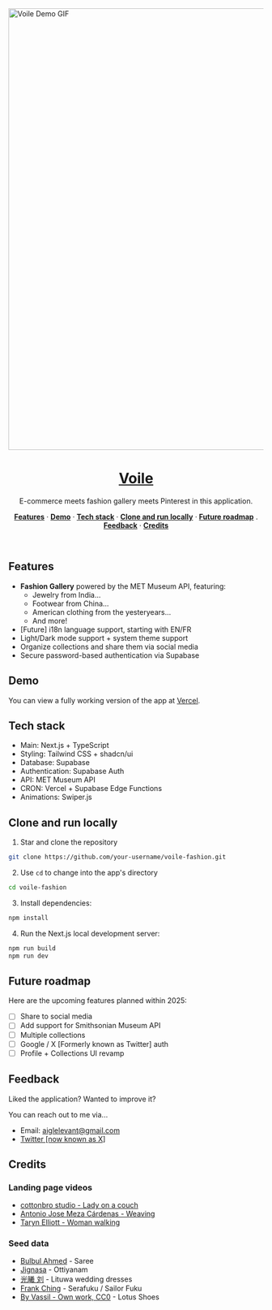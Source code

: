 
<a href="https://voile-fashion.vercel.app/">
  <img width="1907" height="870" alt="Voile Demo GIF" src="https://github.com/user-attachments/assets/d6857f0a-2651-491e-afad-a6f565499943" />
  <h1 align="center">Voile</h1>
</a>


<p align="center">
 E-commerce meets fashion gallery meets Pinterest in this application.
</p>

<p align="center">
  <a href="#features"><strong>Features</strong></a> ·
  <a href="#demo"><strong>Demo</strong></a> ·
  <a href="#tech-stack"><strong>Tech stack</strong></a> ·
  <a href="#clone-and-run-locally"><strong>Clone and run locally</strong></a> ·
  <a href="#future-roadmap"><strong>Future roadmap</strong></a> .
  <a href="#feedback"><strong>Feedback</strong></a> ·
  <a href="#credits"><strong>Credits</strong></a>
</p>
<br/>

## Features

- **Fashion Gallery** powered by the MET Museum API, featuring:
  - Jewelry from India...
  - Footwear from China...
  - American clothing from the yesteryears...
  - And more!
- [Future] i18n language support, starting with EN/FR
- Light/Dark mode support + system theme support
- Organize collections and share them via social media
- Secure password-based authentication via Supabase

## Demo

You can view a fully working version of the app at [Vercel](https://voile-fashion.vercel.app/).

## Tech stack

- Main: Next.js + TypeScript
- Styling: Tailwind CSS + shadcn/ui
- Database: Supabase
- Authentication: Supabase Auth
- API: MET Museum API
- CRON: Vercel + Supabase Edge Functions
- Animations: Swiper.js

## Clone and run locally

1. Star and clone the repository

```bash
git clone https://github.com/your-username/voile-fashion.git
```
2. Use `cd` to change into the app's directory

```bash
cd voile-fashion
```

3. Install dependencies:

```bash
npm install
```

4. Run the Next.js local development server:

```bash
npm run build
npm run dev
```

## Future roadmap

Here are the upcoming features planned within 2025:

- [ ] Share to social media
- [ ] Add support for Smithsonian Museum API
- [ ] Multiple collections
- [ ] Google / X [Formerly known as Twitter] auth
- [ ] Profile + Collections UI revamp

## Feedback

Liked the application? Wanted to improve it?

You can reach out to me via...

- Email: aiglelevant@gmail.com
- [Twitter [now known as X]](https://x.com/aiglelevant)

## Credits

### Landing page videos

- [cottonbro studio - Lady on a couch](https://www.pexels.com/video/woman-wearing-a-silver-dress-3402547/)
- [Antonio Jose Meza Cárdenas - Weaving](https://www.pexels.com/video/the-art-of-weaving-2121158/)
- [Taryn Elliott - Woman walking](https://www.pexels.com/video/woman-walking-3115442/)

### Seed data

- [Bulbul Ahmed](https://unsplash.com/photos/person-in-brown-and-white-hijab-ohEYtC4TEsg) - Saree
- [Jignasa](https://unsplash.com/photos/pink-and-gold-textile-on-blue-denim-textile-9iGr4sojVcs) - Ottiyanam
- [光曦 刘](https://unsplash.com/photos/man-in-white-and-red-traditional-dress-standing-on-green-grass-field-during-daytime-RmiXxDc4gik) - Lituwa wedding dresses
- [Frank Ching](https://unsplash.com/photos/a-girl-in-a-school-uniform-standing-on-a-bridge-h49qoyAWh2Y) - Serafuku / Sailor Fuku
- [By Vassil - Own work, CC0](https://en.wikipedia.org/wiki/Foot_binding#/media/File:Chaussure_chinoise_Saverne_02_05_2012_1.jpg) - Lotus Shoes
